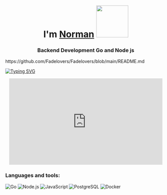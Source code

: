 <h1 align="center">
  I'm <a href="https://www.youtube.com/watch?v=Wm1ttXHLwl4&ab_channel=KrzysztofUtbult" target="_blank">Norman</a> 
  <img src="https://media.tenor.com/ef_emJau35YAAAAi/anime-anime-character.gif" height="100"/>
</h1>

<h3 align="center">Backend Development Go and Node js</h3>https://github.com/Fadelovers/Fadelovers/blob/main/README.md

[![Typing SVG](https://readme-typing-svg.demolab.com?font=Fira+Code&pause=1000&color=F70000&width=435&lines=I+hope+one+day+you'll+forgive+me)](https://git.io/typing-svg)

<div align="center">
  <iframe src="https://giphy.com/embed/your-gif-id" width="480" height="270" frameBorder="0" class="giphy-embed" allowFullScreen></iframe>
</div>


### Languages and tools:
![Go](https://img.shields.io/badge/Go-00ADD8?style=for-the-badge&logo=go&logoColor=white)
![Node.js](https://img.shields.io/badge/Node.js-339933?style=for-the-badge&logo=nodedotjs&logoColor=white)
![JavaScript](https://img.shields.io/badge/JavaScript-F7DF1E?style=for-the-badge&logo=javascript&logoColor=black)
![PostgreSQL](https://img.shields.io/badge/PostgreSQL-316192?style=for-the-badge&logo=postgresql&logoColor=white)
![Docker](https://img.shields.io/badge/Docker-2496ED?style=for-the-badge&logo=docker&logoColor=white)
